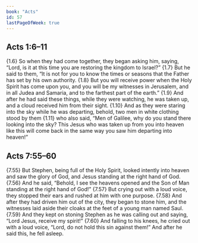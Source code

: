 ```yaml
---
book: "Acts"
id: 57
lastPageOfWeek: true
---
```


## Acts 1:6–11

{1.6} So when they had come together, they began asking him, saying, “Lord, is it at this time you are restoring the kingdom to Israel?” {1.7} But he said to them, “It is not for you to know the times or seasons that the Father has set by his own authority. {1.8} But you will receive power when the Holy Spirit has come upon you, and you will be my witnesses in Jerusalem, and in all Judea and Samaria, and to the farthest part of the earth.” {1.9} And after he had said these things, while they were watching, he was taken up, and a cloud received him from their sight. {1.10} And as they were staring into the sky while he was departing, behold, two men in white clothing stood by them {1.11} who also said, “Men of Galilee, why do you stand there looking into the sky? This Jesus who was taken up from you into heaven like this will come back in the same way you saw him departing into heaven!”

## Acts 7:55–60

{7.55} But Stephen, being full of the Holy Spirit, looked intently into heaven and saw the glory of God, and Jesus standing at the right hand of God. {7.56} And he said, “Behold, I see the heavens opened and the Son of Man standing at the right hand of God!” {7.57} But crying out with a loud voice, they stopped their ears and rushed at him with one purpose. {7.58} And after they had driven him out of the city, they began to stone him, and the witnesses laid aside their cloaks at the feet of a young man named Saul. {7.59} And they kept on stoning Stephen as he was calling out and saying, “Lord Jesus, receive my spirit!” {7.60} And falling to his knees, he cried out with a loud voice, “Lord, do not hold this sin against them!” And after he said this, he fell asleep.